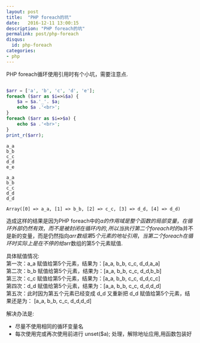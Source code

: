 ```yaml
---
layout: post
title:  "PHP foreach的坑"
date:   2016-12-11 13:00:15
description: "PHP foreach的坑"
permalink: post/php-foreach
disqus:
  id: php-foreach
categories:
- php
---
```


PHP foreach循环使用引用时有个小坑，需要注意点.

```php

$arr = ['a', 'b', 'c', 'd', 'e'];
foreach ($arr as $i=>&$a) {
    $a = $a.'_'. $a;
    echo $a .'<br>';
}
foreach ($arr as $i=>$a) {
    echo $a .'<br>';
}
print_r($arr);

```

```
a_a
b_b
c_c
d_d
e_e

a_a
b_b
c_c
d_d
d_d

Array([0] => a_a, [1] => b_b, [2] => c_c, [3] => d_d, [4] => d_d)
```

造成这样的结果是因为PHP foreach中的$a的作用域是整个函数的局部变量，在循环外部仍然有效，而不是被封闭在循环内的,所以当执行第二个foreach时的$a并不是新的变量，而是仍然指向$arr数组第5个元素的地址引用，
当第二个foreach在循环时实际上是在不停的给$arr数组的第5个元素赋值.<br>


具体赋值情况:<br>
第一次：a_a 赋值给第5个元素，结果为：[a_a, b_b, c_c, d_d,a_a] <br>
第二次：b_b 赋值给第5个元素，结果为：[a_a, b_b, c_c, d_d,b_b] <br>
第三次：c_c 赋值给第5个元素，结果为：[a_a, b_b, c_c, d_d,c_c] <br>
第四次：d_d 赋值给第5个元素，结果为：[a_a, b_b, c_c, d_d,d_d] <br>
第五次：此时因为第五个元素已经变成 d_d 又重新把 d_d 赋值给第5个元素，结果还是为： [a_a, b_b, c_c, d_d,d_d] <br>

解决办法是:<br>
- 尽量不使用相同的循环变量名
- 每次使用完或再次使用前进行 unset($a); 处理，解除地址应用,用函数包装好
